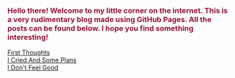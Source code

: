 ### <span style="color:#941534">Hello there! Welcome to my little corner on the internet. This is a very rudimentary blog made using GitHub Pages. All the posts can be found below. I hope you find something interesting! </span>

[First Thoughts](first.md) <br>
[I Cried And Some Plans](ICriedAndPhysics.md) <br>
[I Don't Feel Good](IDontFeelGood.md)
